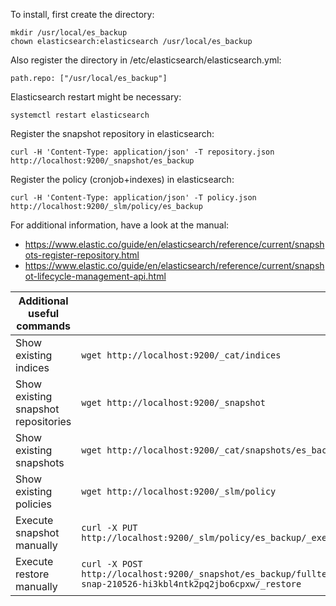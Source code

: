 To install, first create the directory:
```
mkdir /usr/local/es_backup
chown elasticsearch:elasticsearch /usr/local/es_backup
```

Also register the directory in /etc/elasticsearch/elasticsearch.yml:
```
path.repo: ["/usr/local/es_backup"]
```

Elasticsearch restart might be necessary:
```
systemctl restart elasticsearch
```

Register the snapshot repository in elasticsearch:
```
curl -H 'Content-Type: application/json' -T repository.json http://localhost:9200/_snapshot/es_backup
```

Register the policy (cronjob+indexes) in elasticsearch:
```
curl -H 'Content-Type: application/json' -T policy.json http://localhost:9200/_slm/policy/es_backup
```


For additional information, have a look at the manual:
- https://www.elastic.co/guide/en/elasticsearch/reference/current/snapshots-register-repository.html
- https://www.elastic.co/guide/en/elasticsearch/reference/current/snapshot-lifecycle-management-api.html

| Additional useful commands          | |
| ----------------------------------- | :--- |
| Show existing indices               | `wget http://localhost:9200/_cat/indices`
| Show existing snapshot repositories | `wget http://localhost:9200/_snapshot`
| Show existing snapshots             | `wget http://localhost:9200/_cat/snapshots/es_backup`
| Show existing policies              | `wget http://localhost:9200/_slm/policy`
| Execute snapshot manually           | `curl -X PUT http://localhost:9200/_slm/policy/es_backup/_execute`
| Execute restore manually            | `curl -X POST http://localhost:9200/_snapshot/es_backup/fulltext-snap-210526-hi3kbl4ntk2pq2jbo6cpxw/_restore`
